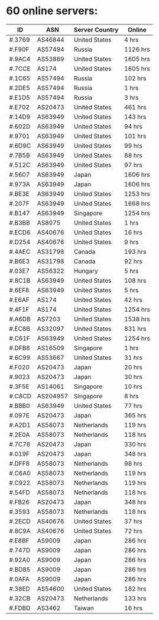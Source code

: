 # 60 online servers:

| ID | ASN | Server Country | Online |
| ------ | ------ | ------ | ------ |
| #.3769 | AS46844 | United States | 4 hrs |
| #.F90F | AS57494 | Russia | 1126 hrs |
| #.9AC4 | AS53889 | United States | 1605 hrs |
| #.7CCE | AS174 | United States | 1605 hrs |
| #.1C65 | AS57494 | Russia | 102 hrs |
| #.2DE5 | AS57494 | Russia | 1 hrs |
| #.E1D5 | AS57494 | Russia | 3 hrs |
| #.E702 | AS20473 | United States | 461 hrs |
| #.14D9 | AS63949 | United States | 143 hrs |
| #.602D | AS63949 | United States | 94 hrs |
| #.9701 | AS63949 | United States | 101 hrs |
| #.6D9C | AS63949 | United States | 99 hrs |
| #.7B5B | AS63949 | United States | 88 hrs |
| #.512C | AS63949 | United States | 97 hrs |
| #.5607 | AS63949 | Japan | 1606 hrs |
| #.973A | AS63949 | Japan | 1606 hrs |
| #.BE3E | AS63949 | United States | 1253 hrs |
| #.207F | AS63949 | United States | 1668 hrs |
| #.B147 | AS63949 | Singapore | 1254 hrs |
| #.B3BB | AS8075 | United States | 1 hrs |
| #.ECD6 | AS40676 | United States | 16 hrs |
| #.D254 | AS40676 | United States | 9 hrs |
| #.4AEC | AS31798 | Canada | 193 hrs |
| #.B6E3 | AS31798 | Canada | 92 hrs |
| #.03E7 | AS56322 | Hungary | 5 hrs |
| #.8C1B | AS63949 | United States | 108 hrs |
| #.6EF8 | AS63949 | United States | 5 hrs |
| #.E6AF | AS174 | United States | 42 hrs |
| #.4F1F | AS174 | United States | 1254 hrs |
| #.A6DB | AS7203 | United States | 1538 hrs |
| #.EC8B | AS32097 | United States | 831 hrs |
| #.C61F | AS63949 | United States | 1254 hrs |
| #.DFB8 | AS16509 | Singapore | 1 hrs |
| #.6C99 | AS53667 | United States | 31 hrs |
| #.F020 | AS20473 | Japan | 20 hrs |
| #.9023 | AS20473 | Japan | 30 hrs |
| #.3F5E | AS14061 | Singapore | 10 hrs |
| #.C8CD | AS204957 | Singapore | 8 hrs |
| #.BBB0 | AS63949 | United States | 77 hrs |
| #.097E | AS20473 | Japan | 365 hrs |
| #.A2D1 | AS58073 | Netherlands | 119 hrs |
| #.2E0A | AS58073 | Netherlands | 118 hrs |
| #.7C78 | AS20473 | Japan | 330 hrs |
| #.019F | AS20473 | Japan | 348 hrs |
| #.DFF8 | AS58073 | Netherlands | 98 hrs |
| #.C6A0 | AS58073 | Netherlands | 119 hrs |
| #.C922 | AS58073 | Netherlands | 119 hrs |
| #.54FD | AS58073 | Netherlands | 118 hrs |
| #.FB26 | AS20473 | Japan | 348 hrs |
| #.3593 | AS58073 | Netherlands | 118 hrs |
| #.2ECD | AS40676 | United States | 37 hrs |
| #.8C9A | AS40676 | United States | 72 hrs |
| #.E8BF | AS9009 | Japan | 286 hrs |
| #.747D | AS9009 | Japan | 286 hrs |
| #.92A0 | AS9009 | Japan | 286 hrs |
| #.BD85 | AS9009 | Japan | 286 hrs |
| #.0AFA | AS9009 | Japan | 286 hrs |
| #.38ED | AS54600 | United States | 182 hrs |
| #.32CB | AS20473 | Netherlands | 133 hrs |
| #.FDBD | AS3462 | Taiwan | 16 hrs |

